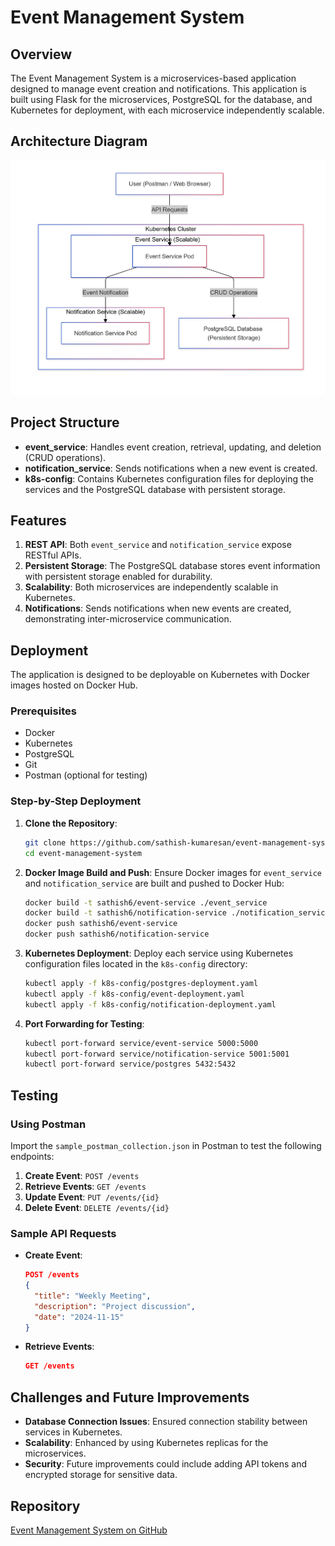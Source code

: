 # Event Management System

## Overview
The Event Management System is a microservices-based application designed to manage event creation and notifications. This application is built using Flask for the microservices, PostgreSQL for the database, and Kubernetes for deployment, with each microservice independently scalable.

## Architecture Diagram
![Architecture Diagram](https://github.com/sathish-kumaresan/event-management-system/blob/master/Architecture_Diagram%20-%20Event_Management_System.jpg)

## Project Structure
- **event_service**: Handles event creation, retrieval, updating, and deletion (CRUD operations).
- **notification_service**: Sends notifications when a new event is created.
- **k8s-config**: Contains Kubernetes configuration files for deploying the services and the PostgreSQL database with persistent storage.

## Features
1. **REST API**: Both `event_service` and `notification_service` expose RESTful APIs.
2. **Persistent Storage**: The PostgreSQL database stores event information with persistent storage enabled for durability.
3. **Scalability**: Both microservices are independently scalable in Kubernetes.
4. **Notifications**: Sends notifications when new events are created, demonstrating inter-microservice communication.

## Deployment
The application is designed to be deployable on Kubernetes with Docker images hosted on Docker Hub.

### Prerequisites
- Docker
- Kubernetes
- PostgreSQL
- Git
- Postman (optional for testing)

### Step-by-Step Deployment
1. **Clone the Repository**:
    ```bash
    git clone https://github.com/sathish-kumaresan/event-management-system.git
    cd event-management-system
    ```

2. **Docker Image Build and Push**:
   Ensure Docker images for `event_service` and `notification_service` are built and pushed to Docker Hub:
    ```bash
    docker build -t sathish6/event-service ./event_service
    docker build -t sathish6/notification-service ./notification_service
    docker push sathish6/event-service
    docker push sathish6/notification-service
    ```

3. **Kubernetes Deployment**:
   Deploy each service using Kubernetes configuration files located in the `k8s-config` directory:
    ```bash
    kubectl apply -f k8s-config/postgres-deployment.yaml
    kubectl apply -f k8s-config/event-deployment.yaml
    kubectl apply -f k8s-config/notification-deployment.yaml
    ```

4. **Port Forwarding for Testing**:
    ```bash
    kubectl port-forward service/event-service 5000:5000
    kubectl port-forward service/notification-service 5001:5001
    kubectl port-forward service/postgres 5432:5432
    ```

## Testing
### Using Postman
Import the `sample_postman_collection.json` in Postman to test the following endpoints:
1. **Create Event**: `POST /events`
2. **Retrieve Events**: `GET /events`
3. **Update Event**: `PUT /events/{id}`
4. **Delete Event**: `DELETE /events/{id}`

### Sample API Requests
- **Create Event**:
    ```json
    POST /events
    {
      "title": "Weekly Meeting",
      "description": "Project discussion",
      "date": "2024-11-15"
    }
    ```
- **Retrieve Events**:
    ```json
    GET /events
    ```

## Challenges and Future Improvements
- **Database Connection Issues**: Ensured connection stability between services in Kubernetes.
- **Scalability**: Enhanced by using Kubernetes replicas for the microservices.
- **Security**: Future improvements could include adding API tokens and encrypted storage for sensitive data.

## Repository
[Event Management System on GitHub](https://github.com/sathish-kumaresan/event-management-system)

